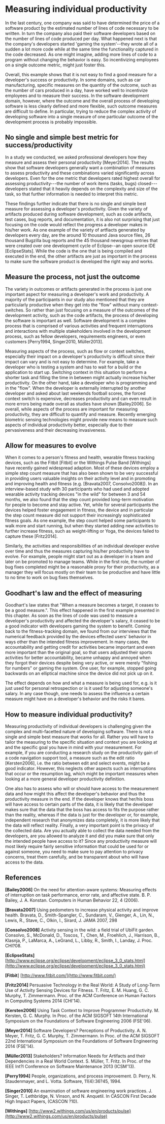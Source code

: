 # Measuring individual productivity

In the last century, one company was said to have determined the price of a software product by the estimated number of lines of code necessary to be written. In turn the company also paid their software developers based on the number of lines of code produced per day. What happened next is that the company's developers started 'gaming the system'--they wrote all of a sudden a lot more code while at the same time the functionality captured in the code decreased. As one might imagine, adding more lines of code to a program without changing the behavior is easy. So  incentivizing employees on a single outcome metric, might just foster this. 

Overall, this example shows that it is not easy to find a good measure for a developer's success or productivity. In some domains, such as car manufacturing, specific measures on the quantity of the outcome, such as the number of cars produced in a day, have worked well to incentivize employees and to measure their success. In the software development domain, however, where the outcome and the overall process of developing software is less clearly defined and more flexible, such outcome measures are difficult to define. In particular, trying to reduce the complex activity of developing software into a single measure of one particular outcome of the development process is probably impossible.

## No single and simple best metric for success/productivity
In a study we conducted, we asked professional developers how they measure and assess their personal  productivity [Meyer2014]. The results show that software developers generally want a combination of measures to assess productivity and these combinations varied significantly across developers. Even for the one metric that developers rated highest overall for assessing productivity---the number of work items (tasks, bugs) closed---developers stated that it heavily depends on the complexity and size of the task, so that further information is needed to interpret this metric.

These findings further indicate that there is no single and simple best measure for assessing a developer's productivity. Given the variety of artifacts produced during software development, such as code artifacts, test cases, bug reports, and documentation, it is also not surprising that just focusing on the code would reflect the progress a developer makes in his/her work. As one example of the variety of artfiacts generated by developers every day, are the around 10 thousand Java source files, 26 thousand Bugzilla bug reports and the 45 thousand newsgroup entries that were created over one development cycle of Eclipse--an open source IDE [EclipseStats]. While the code is the one that is being compiled and executed in the end, the other artifacts are just as important in the process to make sure the software product is developed the right way and works.

## Measure the process, not just the outcome
The variety in outcomes or artifacts generated in the process is just one important aspect for measuring a developer's work and productivity. A majority of the participants in our study also mentioned that they are particularly productive when they get into the "flow" without many context-switches. So rather than just focusing on a measure of the outcomes of the development activity, such as the code artifacts, the  process of developing the software  is important as well. Software development is a complex process that is comprised of various activities and frequent interruptions and interactions with multiple stakeholders involved in the development process, such as fellow developers, requirements engineers, or even customers [Perry1994, Singer2010, Müller2013]. 

Measuring aspects of the process, such as flow or context switches, especially their impact on a developer's productivity is difficult since their impact can vary and is not easy to determine. For example, take a developer who is testing a system and has to wait for a build or the application to start up. Switching context in this situation to perform a shorter task and filling the time in between might actually increase his/her productivity. On the other hand, take a developer who is programming and in the "flow". When the developer is externally interrupted by another developer and asked about last weekends football scores, the forced context switch is expensive, decreases productivity and can even result in more errors being made overall as studies have shown [Bailey2006]. So overall, while aspects of the process are important for measuring productivity, they are difficult to quantify and measure. Recently emerging biometric sensing technologies might provide new means to measure such aspects of individual productivity better, especially due to their pervasiveness and their decreasing invasiveness.

## Allow for measures to evolve
When it comes to a person's fitness and health, wearable fitness tracking devices, such as the Fitbit [Fitbit] or the Withings Pulse Band [Withings] have recently gained widespread adaption. Most of these devices employ a simple step count measure that has also been shown to be very successful in providing users valuable insights on their activity level and in promoting and improving health and fitness (e.g. [Bravata2007, Consolvo2008]). In an interview-based study with 30 participants who had used and adopted wearable activity tracking devices "in the wild" for between 3 and 54 months, we also found that the step count provided long-term motivation for people to become and stay active. Yet, while for several participants the devices helped foster engagement in fitness, the device and in particular the step count measure did not support their increasingly sophisticated fitness goals. As one example, the step count helped some participants to walk more and start running, but when they started adding new activities to further increase fitness, such as weight-lifting or Yoga, the devices failed to capture these [Fritz2014].

Similarly, the activities and responsibilities of an individual developer evolve over time and thus the measures capturing his/her productivity have to evolve. For example, people might start out as a developer in a team and later on be promoted to manage teams. While in the first role, the number of bug fixes completed might be a reasonable proxy for their productivity, as a manager they will focus mostly on their team to be productive and have little to no time to work on bug fixes themselves. 

## Goodhart's law and the effect of measuring
Goodhart's law states that "When a measure becomes a target, it ceases to be a good measure.". This effect happened in the first example presented in this chapter. As soon as the lines of code was used to measure a developer's productivity and affected the developer's salary, it ceased to be a good indicator with developers gaming the system to benefit. Coming back to the fitness-tracking domain, we found from our interviews that the numerical feedback provided by the devices effected users' behavior in ways other than the intended fitness improvement. In many cases, the accountability and getting credit for activities became important and even more important than the original goal, so that users adjusted their sports activities for better accountability, became unhappy and annoyed when they forgot their devices despite being very active, or were merely "fishing for numbers" or gaming  the system. One user, for example, stopped going backwards on an elliptical machine since the device did not pick up on it.

The effect depends on how  and what a measure is being used for, e.g. is it just used for personal retrospection or is it used for adjusting someone's salary. In any case though, one needs to assess the influence a certain measure might have on a developer's behavior and the risks it bares.

## How to measure individual productivity?
Measuring productivity of individual developers is challenging given the complex and multi-facetted nature of developing software. There is not a single and simple best measure that works for all. Rather you will have to tailor the measuring to the specific situation and context you are looking at and the specific goal you have in mind with your measurement. For example, if you are conducting a research study on the productivity gain of a code navigation support tool, a measure such as the edit ratio [Kersten2006], i.e. the ratio between edit and select events, might be a good indicator. However, this neglects other aspects such as interruptions that occur or the resumption lag, which might be important measures when looking at a more general developer productivity definition. 

One also has to assess who will or should have access to the measurement data and how might this affect the developer's behavior and thus the productivity measure in the end. If the developer knows that her/his boss will have access to certain parts of the data, it is likely that the developer makes sure that the data that the boss has access to fits the purpose rather than the reality, whereas if the data is just for the developer or, for example, independent research that anonymizes data completely, it is more likely that the data will reflect reality. Finally, a very important point is the privacy of the collected data. Are you actually able to collect the data needed from the developers, are you allowed to analyze it and did you make sure that only the intended people have access to it? Since any productivity measure will most likely require fairly sensitive information that could be used for or against someone, you need to make sure to pay attention to privacy concerns, treat them carefully, and be transparent about who will have access to the data. 

 
## References

**[Bailey2006]** On the need for attention-aware systems: Measuring effects of interruption on task performance, error rate, and affective state. B. P. Bailey, J. A. Konstan. Computers in Human Behavior 22, 4 (2006). 

**[Bravata2007]** Using pedometers to increase physical activity and improve health. Bravata, D., Smith-Spangler, C., Sundaram, V., Gienger, A., Lin, N., Lewis, R., Stave, C., Olkin, I., Sirard, J. JAMA 2007, 298 

**[Consolvo2008]** Activity sensing in the wild: a field trial of UbiFit garden. Consolvo, S., McDonald, D., Toscos, T., Chen, M., Froehlich, J., Harrison, B., Klasnja, P., LaMarca, A., LeGrand, L., Libby, R., Smith, I., Landay, J. Proc. CHI?08. 

**[EclipseStats]** [http://www.eclipse.org/eclipse/development/eclipse_3_0_stats.html](http://www.eclipse.org/eclipse/development/eclipse_3_0_stats.html)

**[Fitbit**] [http://www.fitbit.com/](http://www.fitbit.com/)

**[Fritz2014]** Persuasive Technology in the Real World: A Study of Long-Term Use of Activity Sensing Devices for Fitness. T. Fritz, E. M. Huang, G. C. Murphy, T. Zimmermann. Proc. of the ACM Conference on Human Factors in Computing Systems 2014 (CHI'14). 

**[Kersten2006]** Using Task Context to Improve Programmer Productivity. M. Kersten, G. C. Murphy. In Proc. of the ACM SIGSOFT 14th International Symposium on the Foundations of Software Engineering 2006 (FSE'06).

**[Meyer2014]** Software Developers? Perceptions of Productivity. A. N. Meyer, T. Fritz, G. C. Murphy, T. Zimmermann. In Proc. of the ACM SIGSOFT 22nd International Symposium on the Foundations of Software Engineering 2014 (FSE'14). 

**[Müller2013]** Stakeholders? Information Needs for Artifacts and their Dependencies in a Real World Context. S. Müller, T. Fritz. In Proc. of the IEEE Int?l Conference on Software Maintenance 2013 (ICSM'13).

**[Perry1994]**  People, organizations, and process improvement. D. Perry, N. Staudenmayer, and L. Votta. Software, 11(4):36?45, 1994. 

**[Singer2010]** An examination of software engineering work practices. J. Singer, T. Lethbridge, N. Vinson, and N. Anquetil. In CASCON First Decade High Impact Papers, (CASCON ?10).

**[Withings]** [http://www2.withings.com/us/en/products/pulse}(http://www2.withings.com/us/en/products/pulse)
